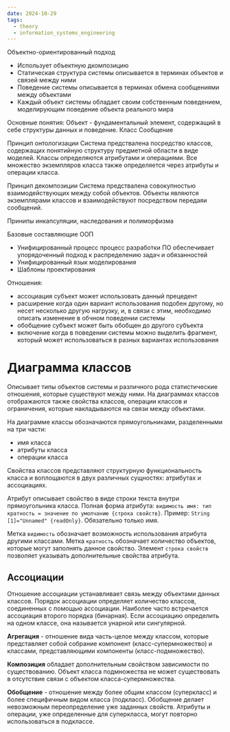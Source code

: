 ```yaml
---
date: 2024-10-29
tags:
  - theory
  - information_systems_engineering
---
```

Объектно-ориентированный подход
- Использует объектную дкомпозицию
- Статическая структура системы описывается в терминах объектов и связей между ними
- Поведение системы описывается в терминах обмена сообщениями между объектами
- Каждый объект системы обладает своим собственным поведением, моделирующим поведение объекта реального мира

Основные понятия:
Объект - фундаментальный элемент, содержащий в себе структуры данных и поведение.
Класс
Сообщение

Принцип онтологизации
Система предствалена посредство классов, содержащих понятийную структуру предметной области в виде моделей.
Классы определяются атрибутами и операциями.
Все множество экземпляров класса также определяется через атрибуты и операции класса.

Принцип декомпозиции
Система предствалена совокупностью взаимодействующих между собой объектов.
Объекты являются экземплярами классов и взаимодействуют посредством передаяи сообщений.

Принипы инкапсуляции, наследования и полиморфизма

Базовые составляющие ООП
- Унифицированный процесс
  процесс разработки ПО обеспечивает упорядоченный подход к распределению задач и обязанностей
- Унифицированный язык моделирования
- Шаблоны проектирования

Отношения:
- ассоциация
  субъект может использовать данный прецедент
- расширение
  когда один вариант использования подобен другому, но несет несколько другую нагрузку, и, в связи с этим, необходимо описать изменение в обчном поведении системы
- обобщение
  субъект может быть обобщен до другого субъекта
- включение
  когда в поведении системы можно выделить фрагмент, который может использоваться в разных вариантах использования

# Диаграмма классов
Описывает типы объектов системы и различного рода статистические отношения, которые существуют между ними.
На диаграммах классов отображаются также свойства классов, операции классов и ограничения, которые накладываются на связи между объектами.

На диаграмме классы обозначаются прямоугольниками, разделенными на три части:
- имя класса
- атрибуты класса
- операции класса

Свойства классов представляют структурную функциональность класса и воплощаются в двух различных сущностях: атрибутах и ассоциациях.

Атрибут описывает свойство в виде строки текста внутри прямоугольника класса.
Полная форма атрибута: `видимость имя: тип кратность = значение по умолчанию {строка свойств}`.
Пример: `String [1]="Unnamed" {readOnly}`.
Обязательно только имя.

Метка `видимость` обозначает возможность использования атрибута другими классами.
Метка `кратность` обозначает количество объектов, которые могут заполнять данное свойство.
Элемент `строка свойств` позволяет указывать дополнительные свойства атрибута.

## Ассоциации
Отношение ассоциации устанавливает связь между объектами данных классов. Порядок ассоциации определяет количество классов, соединенных с помощью ассоциации.
Наиболее часто встречается ассоциация второго порядка (бинарная). Если ассоциацию определить на одном классе, она называется унарной или сингулярной.

**Агрегация** - отношение вида часть-целое между классом, которые представляет собой собрание компонент (класс-супермножество) и классами, представляющими компоненты (класс-подмножество).

**Композиция** обладает дополнительным свойством зависимости по существованию. Объект класса подмножества не может существовать в отсутствие связи с объектом класса-супермножества.

**Обобщение** - отношение между более общим классом (суперкласс) и более специфичным видом класса (подкласс).
Обобщение делает невозможным переопределение уже заданных свойств.
Атрибуты и операции, уже определенные для суперкласса, могут повторно использоваться в подклассе.

